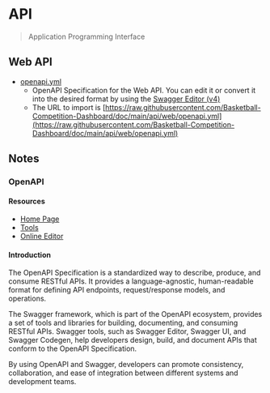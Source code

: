 # API

> Application Programming Interface

## Web API

- [openapi.yml](./web/openapi.yml)
    - OpenAPI Specification for the Web API. You can edit it or convert it into the desired format by using the [Swagger Editor (v4)](https://editor.swagger.io/?url=https://raw.githubusercontent.com/Basketball-Competition-Dashboard/doc/main/api/web/openapi.yml)
    - The URL to import is [https://raw.githubusercontent.com/Basketball-Competition-Dashboard/doc/main/api/web/openapi.yml](https://raw.githubusercontent.com/Basketball-Competition-Dashboard/doc/main/api/web/openapi.yml)

## Notes

### OpenAPI

#### Resources

- [Home Page](https://swagger.io/)
- [Tools](https://swagger.io/tools/)
- [Online Editor](https://editor-next.swagger.io/)

#### Introduction

The OpenAPI Specification is a standardized way to describe, produce, and consume RESTful APIs. It provides a language-agnostic, human-readable format for defining API endpoints, request/response models, and operations.

The Swagger framework, which is part of the OpenAPI ecosystem, provides a set of tools and libraries for building, documenting, and consuming RESTful APIs. Swagger tools, such as Swagger Editor, Swagger UI, and Swagger Codegen, help developers design, build, and document APIs that conform to the OpenAPI Specification.

By using OpenAPI and Swagger, developers can promote consistency, collaboration, and ease of integration between different systems and development teams.
